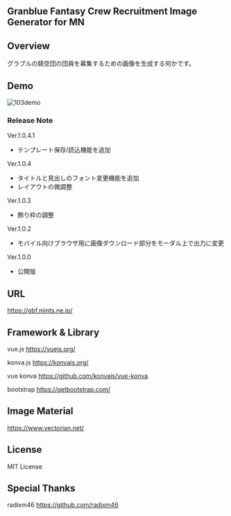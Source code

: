 Granblue Fantasy Crew Recruitment Image Generator for MN
---

## Overview
グラブルの騎空団の団員を募集するための画像を生成する何かです。

## Demo

![103demo](https://user-images.githubusercontent.com/76949777/130411020-e97664a7-b09b-44a9-82b6-5438f17bce1d.gif)

### Release Note
Ver.1.0.4.1
- テンプレート保存/読込機能を追加

Ver.1.0.4
- タイトルと見出しのフォント変更機能を追加
- レイアウトの微調整

Ver.1.0.3
- 飾り枠の調整

Ver.1.0.2
- モバイル向けブラウザ用に画像ダウンロード部分をモーダル上で出力に変更

Ver.1.0.0
- 公開版

## URL
https://gbf.mints.ne.jp/

## Framework & Library
vue.js
https://vuejs.org/

konva.js
https://konvajs.org/

vue konva
https://github.com/konvajs/vue-konva

bootstrap
https://getbootstrap.com/

## Image Material
https://www.vectorian.net/

## License
MIT License

## Special Thanks
radixm46 https://github.com/radixm46
